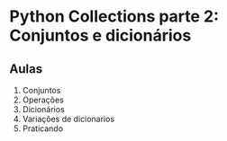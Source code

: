 # Python Collections parte 2: Conjuntos e dicionários

## Aulas
1. Conjuntos
2. Operações
3. Dicionários
4. Variações de dicionarios
4. Praticando
